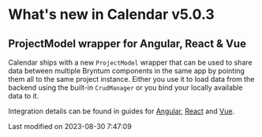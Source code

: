 # What's new in Calendar v5.0.3

## ProjectModel wrapper for Angular, React & Vue

Calendar ships with a new `ProjectModel` wrapper that can be used to share data between multiple Bryntum components in
the same app by pointing them all to the same project instance. Either you use it to load data from the backend using
the built-in `CrudManager` or you bind your locally available data to it. 

Integration details can be found in guides for
[Angular](#Calendar/guides/integration/angular/data-binding.md#binding-existing-data-to-the-project),
[React](#Calendar/guides/integration/react/data-binding.md#binding-existing-data-to-the-project) and
[Vue](#Calendar/guides/integration/vue/data-binding.md#binding-existing-data-to-the-project).


<p class="last-modified">Last modified on 2023-08-30 7:47:09</p>
